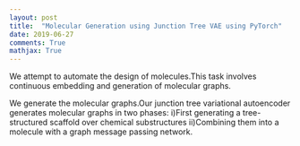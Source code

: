 ```yaml
---
layout: post
title:  "Molecular Generation using Junction Tree VAE using PyTorch"
date: 2019-06-27
comments: True
mathjax: True
---
```


We attempt to automate the design of molecules.This task involves continuous embedding and generation of molecular graphs.

We generate the molecular graphs.Our junction tree variational autoencoder generates molecular graphs in two phases:
i)First generating a tree-structured scaffold over chemical substructures
ii)Combining them into a molecule with a graph message passing network.

